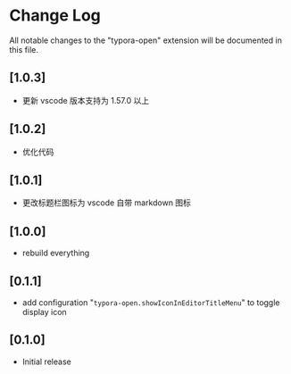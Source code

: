 # Change Log

All notable changes to the "typora-open" extension will be documented in this file.

## [1.0.3]

- 更新 vscode 版本支持为 1.57.0 以上

## [1.0.2]

- 优化代码

## [1.0.1]

- 更改标题栏图标为 vscode 自带 markdown 图标

## [1.0.0]

- rebuild everything

## [0.1.1]

- add configuration "`typora-open.showIconInEditorTitleMenu`" to toggle display icon

## [0.1.0]

- Initial release
